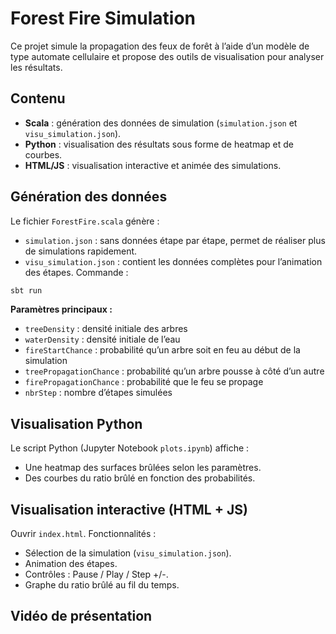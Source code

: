 # Forest Fire Simulation
Ce projet simule la propagation des feux de forêt à l’aide d’un modèle de type automate cellulaire et propose des outils de visualisation pour analyser les résultats.

## Contenu
- **Scala** : génération des données de simulation (`simulation.json` et `visu_simulation.json`).
- **Python** : visualisation des résultats sous forme de heatmap et de courbes.
- **HTML/JS** : visualisation interactive et animée des simulations.

## Génération des données
Le fichier `ForestFire.scala` génère :
- `simulation.json` : sans données étape par étape, permet de réaliser plus de simulations rapidement.
- `visu_simulation.json` : contient les données complètes pour l’animation des étapes.
  Commande :
```bash
sbt run
```

**Paramètres principaux :**
* `treeDensity` : densité initiale des arbres
* `waterDensity` : densité initiale de l’eau
* `fireStartChance` : probabilité qu’un arbre soit en feu au début de la simulation
* `treePropagationChance` : probabilité qu’un arbre pousse à côté d’un autre
* `firePropagationChance` : probabilité que le feu se propage
* `nbrStep` : nombre d’étapes simulées

## Visualisation Python
Le script Python (Jupyter Notebook `plots.ipynb`) affiche :
* Une heatmap des surfaces brûlées selon les paramètres.
* Des courbes du ratio brûlé en fonction des probabilités.

## Visualisation interactive (HTML + JS)
Ouvrir `index.html`.
Fonctionnalités :
* Sélection de la simulation (`visu_simulation.json`).
* Animation des étapes.
* Contrôles : Pause / Play / Step +/-.
* Graphe du ratio brûlé au fil du temps.

## Vidéo de présentation